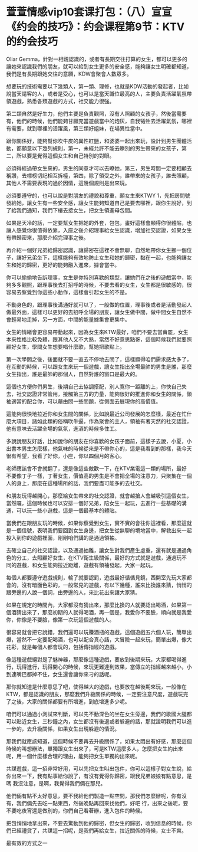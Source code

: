# 萱萱情感vip10套课打包：（八）宣宣《约会的技巧》：约会课程第9节：KTV的约会技巧

Oliar Gemma，針對一相親認識的，或者有長期交往打算的女生，都可以更多的讓她來認識我們的朋友，就可以給到女生更多的安全感，能夠讓女生明確都知道，我們是有長期跟她交往的意願，KDW會聚會人數眾多。

想要玩的技術需要以下幾類人，第一類、理修，也就是KDW活動的發起者，比如說當天請客的人，或者是受心，也可以是當天職位最高的人，主要負責活躍氣氛帶領遊戲，熟悉各類遊戲的方式，社交能力很強。

第二類自然是好生力，他們主要是負責觀照，沒有人照顧的女孩子，然後當需要有，他們的時候，他們能夠甘願充當遊戲當中的炮灰，自我犧牲去活躍氣氛，哪裡有需要，就到哪裡的活躍風，第三類好姐妹，在場異性當中。

跟你關係好，能夠幫你吹牛皮的異性紅鹽，和婆婆一起出來玩，設計到男生團體活動，都願意以下幾列規則，第一，未經允許不能去瞭別的男生帶來的女孩子，第二，所以要是覺得這個女生和自己特別的對眼。

必須得經過帶女生來的，男生的同意才可以去瞭她，第三，男生時間一定要相顧去稱讚，去標榜切記相互拆檯，第四，除了領受之外，誰帶來的女孩子，誰去照顧，其他人不需要表現的過於因情，這幾個規則是出來玩。

必須要遵守的，也可以說是對朋友的禮貌和尊重，願女生來KTWY 1，先把房間號發給她，讓女生有一些安全感，讓女生能夠知道自己是要去哪裡，跟你生說好，到了給我們通知，我們下樓去接女生，把女生領進母包間。

如果是天冷的話，一定要幫女生把她的外套，包包，畫好這樣會顯得你很體貼，也讓人感覺你很值得依靠，入座之後介紹理事給女生認識，增加社交認證，如果女生有帶歸密來，那麼介紹完理事之後。

再介紹一個好兄弟給歸密認識，讓歸密在這裡不會無聊，自然地帶你女生挪一個位子，讓好兄弟坐下，這樣能夠有效地防止女生和她的歸密，黏在一起，也能夠讓女生和她的歸密，更好的能夠融入進來，據會當中。

你可以偷偷地告訴理事，女生是你特別喜歡的類型，讓她們在之後的遊戲當中，能夠多多觀照，跟理事後去打招呼的時候，不要去看的女生，女生都是很敏感的，很容易去察覺到你這些小動作，這樣會引起女生的不是。

不動身色的，跟理事後溝通好就可以了，一般做的位置，理事後或者是活動發起人做最外面，這樣可以更好的去招呼全場的朋友，讓女生做中間，做中間女生自然不會輕易地走掉，另一方面，中間的能量據集會更集中。

女生的情緒會更容易帶動起來，因為女生來KTW最好，咱們不要去當賣罷，女生本來性格比較免體，跟其他人又不大熟，當然不好意思點哥，這個時候我們就要照顧好女生，學問女生想要唱什麼歌，幫她把歌點上。

第一次學問之後，後面就不要一直去不停地去問了，這樣顯得咱們需求感太多了，在互動的時候，可以跟女生來玩一個遊戲，讓女生指出全場最帥的男生是誰，那麼女生指出，誰是最帥的那個人，自然對誰的窗口是最大的。

這個也方便你們男生，後期自己去協調搭配，別人寬你一距離的上，你快自己失去，社交認證非常管用，接觸第三方的力量，能夠很好的推進你和女生的關係，領袖適當的配合你，可以藉由問一些問題，從側面去展現你的高價值。

這能夠很快地拉近你和女生間的關係，比如說最近公司發展的怎麼樣，最近在忙什麼大項目，諸如此類的俗稱吹牛逼，作為聚會的主人，領袖有著天然的社交認證，他有意味去活躍全場的氣氛，進酒的時候多住工。

多說說朋友好話，比如說你的朋友在你喜歡的女孩子面前，這樣子去說，小夏，小出書本男生怎麼樣，他氣味的時候從來是不帶你心的，這是我看到的那樣，我今天很有希望，我看了好你，小座，你以四個月的客心。

老師應該會不會就翻了，還是像這些敵歡一下，在KTV業電這一類的場所，最好不要像丁子一樣，丁著女生，價值高的男生是不會把全場的注意力，只聚集在一個人的身上，那麼在這種場所的話，我們要盡可能多的去社交。

和朋友玩得越開心，那麼給女生帶來的社交認證，就會越搶人會越吸引這個女生，當然囉，這個時候也可以安排一個好兄弟，陪女生一起玩，去進行一些基礎的溝通，可以玩一些小遊戲，這是一個最基本的體貼。

當我們在跟朋友玩的時候，如果你察覺到女生，實不實的會往你這裡看，那麼這就是一個信號，表明我們要回到女生身邊，把女生從無聊的境地當中，解救出來一起投入到你的遊戲裡面，剛剛咱們講的是通過領袖。

去確立自己的社交認證，以及通過抽離，讓女生對我們產生虛重，還有就是通過角色的分工，去照顧好女生，在KTV衛生級關係，最好的方式就是遊戲，通過玩不同的遊戲，和女生能夠拉近距離，遊戲有領袖發起，大家一起玩。

每個人都要遵守遊戲規則，輸了就要認罰，遊戲最好循循見鏡，西開室先玩大家都會的，沒有暗面色彩的，一般常見的遊戲，有以下幾種，誰來比換誰來猜，悄悄的跟旁邊的人說一個詞，由旁邊的人，來比花出來讓大家猜。

如果在規定的時間內，大家都沒有猜出來，那麼比換的人就要認出喝酒，如果第一個酒猜出來了，那麼初期的人就得喝酒，再一個是，我愛你不要臉，順向就是我愛你，你像是不要臉，像第一次玩這個遊戲的人。

很容易就會把它說錯，我們還可以玩賺酒瓶的遊戲，這個遊戲五六個人玩，簡單出爆，當然不一定要配喝酒，也可以配合真心話，大冒險一起來玩，簡單出爆，像大花彩，就是每個人都會玩的，包括傳指經的遊戲。

像這種遊戲絕對是了魅神器，那麼像這種遊戲，要放到後期來玩，大家都喝得進行，玩得進行，玩得開心的時候，來玩更難達到效果，當傳立的指經越來越小，小到連嘴巴都掉不住，女生還會讓你來刁的話呢。

那你就知道是什麼意思了吧，使得越大的遊戲，也要放在越後期來玩，一般像在KTW，都是認識的朋友，那麼我們升級關係的時候，一定要注意尺度，遊戲玩完了之後，大家的關係都要有所增進，到底增進多少呢。

咱們可以通過小測試來判斷，可以先不動深色的坐在女生旁邊，我們的歌國大腿都可以貼近女生，三秒鐘之內，女生都沒有後退或者躲避的話，那就證明我們可以進一步的，去升級關係，如果女生出現躲避的情況。

那我們就應該知道，這個時候不要再去升級關係了，如果太悶出有好感，那麼這個時候的叫想辦法，單獨跟女生出來了，可是KTW這麼多人，怎麼把女生約出來呢，用一個什麼樣合理的理由，能夠把女生單獨約出來呢。

共謀遊戲，這一招非常好用，可以先把女生叫出包件，你可以這樣子對女生說，給你出來一下，我有點事給你說了，有沒有覺得你歸密，跟我兄弟娘娘有點意思，是嗎 我沒注意，是啊，我覺得我們倆在那兒。

他們倆有點不太好意思，要不我給他們製造一點空間，那我們怎麼辦呢，你有沒有，我們倆先去吃一點東西，然後晚點再回來找他們，好吧 行，出來之後呢，要不要吃夜宵還是做別的，你們自己看著辦，進入包件的時候。

把包悄悄地拿出來，不要去驚動到他的歸密，但女生的歸密，收到信息的時候，你們已經禮貸了，共謀這一招呢，是我們再給女生，拉近關係的時候，女士不爽。

最有效的方式之一